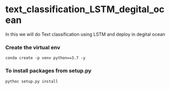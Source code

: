 # text_classification_LSTM_degital_ocean
In this we will do Text classification using LSTM and deploy in degital ocean

### Create the virtual env
```commandline
conda create -p venv python==3.7 -y
```

### To install packages from setup.py
```commandline
pythoc setup.py install
```